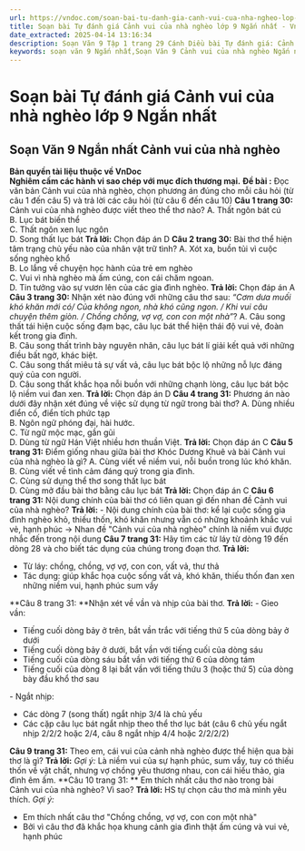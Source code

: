 ```yaml
---
url: https://vndoc.com/soan-bai-tu-danh-gia-canh-vui-cua-nha-ngheo-lop-9-ngan-nhat-320130
title: Soạn bài Tự đánh giá Cảnh vui của nhà nghèo lớp 9 Ngắn nhất - VnDoc.com
date_extracted: 2025-04-14 13:16:34
description: Soạn Văn 9 Tập 1 trang 29 Cánh Diều bài Tự đánh giá: Cảnh vui của nhà nghèo - Ngắn nhất gồm phần trả lời chi tiết, đầy đủ, bám sát các câu hỏi, yêu cầu trong SGK (chỉ có trên VnDoc). Mời các bạn tham khảo.
keywords: soạn văn 9 Ngắn nhất,Soạn Văn 9 Cảnh vui của nhà nghèo Ngắn nhất,Cảnh vui của nhà nghèo lớp 9,Soạn bài Tự đánh giá Cảnh vui của nhà nghèo Ngắn nhất,Tự đánh giá Cảnh vui của nhà nghèo lớp 9 Cánh Diều,soạn văn 9 Tập 1 trang 29 Cánh Diều Ngắn nhất,Cảnh vui của nhà nghèo lớp 9 Cánh Diều,Cảnh vui của nhà nghèo trang 29 lớp 9,văn 9,ngữ văn 9,soạn văn 9 Cánh Diều Ngắn nhất,soạn văn 9 tập 1,giải văn 9,soạn ngữ văn 9,giải ngữ văn 9,giải sgk ngữ văn 9
---
```


# Soạn bài Tự đánh giá Cảnh vui của nhà nghèo lớp 9 Ngắn nhất
## **Soạn Văn 9 Ngắn nhất Cảnh vui của nhà nghèo**
**Bản quyền tài liệu thuộc về VnDoc**  
**Nghiêm cấm các hành vi sao chép với mục đích thương mại.**
**Đề bài :** Đọc văn bản Cảnh vui của nhà nghèo, chọn phương án đúng cho mỗi câu hỏi \(từ câu 1 đến câu 5\) và trả lời các câu hỏi \(từ câu 6 đến câu 10\)
**Câu 1 trang 30:** Cảnh vui của nhà nghèo được viết theo thể thơ nào?
A. Thất ngôn bát cú  
B. Lục bát biến thể  
C. Thất ngôn xen lục ngôn  
D. Song thất lục bát
**Trả lời:**
Chọn đáp án D
**Câu 2 trang 30:** Bài thơ thể hiện tâm trạng chủ yếu nào của nhân vật trữ tình?
A. Xót xa, buồn tủi vì cuộc sống nghèo khổ  
B. Lo lắng về chuyện học hành của trẻ em nghèo  
C. Vui vì nhà nghèo mà ấm cúng, con cái chăm ngoan.  
D. Tin tưởng vào sự vươn lên của các gia đình nghèo.
**Trả lời:**
Chọn đáp án A
**Câu 3 trang 30:** Nhận xét nào đúng với những câu thơ sau: _“Cơm dưa muối khó khăn mới có/ Của không ngon, nhà khó cũng ngon. / Khi vui câu chuyện thêm giòn. / Chồng chồng, vợ vợ, con con một nhà”_?
A. Câu song thất tái hiện cuộc sống đạm bạc, câu lục bát thể hiện thái độ vui vẻ, đoàn kết trong gia đình.  
B. Câu song thất trình bày nguyên nhân, câu lục bát lí giải kết quả với những điều bất ngờ, khác biệt.  
C. Câu song thất miêu tả sự vất vả, câu lục bát bộc lộ những nỗ lực đáng quý của con người.  
D. Câu song thất khắc họa nỗi buồn với những chạnh lòng, câu lục bát bộc lộ niềm vui đan xen.
**Trả lời:**
Chọn đáp án D
**Câu 4 trang 31:** Phương án nào dưới đây nhận xét đúng về việc sử dụng từ ngữ trong bài thơ?
A. Dùng nhiều điển cố, điển tích phức tạp  
B. Ngôn ngữ phóng đại, hài hước.  
C. Từ ngữ mộc mạc, gần gũi  
D. Dùng từ ngữ Hán Việt nhiều hơn thuần Việt.
**Trả lời:**
Chọn đáp án C
**Câu 5 trang 31:** Điểm giống nhau giữa bài thơ Khóc Dương Khuê và bài Cảnh vui của nhà nghèo là gì?
A. Cùng viết về niềm vui, nỗi buồn trong lúc khó khăn.  
B. Cùng viết về tình cảm đáng quý trong gia đình.  
C. Cùng sử dụng thể thơ song thất lục bát  
D. Cùng mở đầu bài thơ bằng câu lục bát
**Trả lời:**
Chọn đáp án C
**Câu 6 trang 31:** Nội dung chính của bài thơ có liên quan gì đến nhan đề Cảnh vui của nhà nghèo?
**Trả lời:**
\- Nội dung chính của bài thơ: kể lại cuộc sống gia đình nghèo khỏ, thiếu thốn, khó khăn nhưng vẫn có những khoảnh khắc vui vẻ, hạnh phúc
→ Nhan đề "Cảnh vui của nhà nghèo" chính là niềm vui được nhắc đến trong nội dung
**Câu 7 trang 31:** Hãy tìm các từ láy từ dòng 19 đến dòng 28 và cho biết tác dụng của chúng trong đoạn thơ.
**Trả lời:**
  * Từ láy: chồng, chồng, vợ vợ, con con, vất vả, thư thả
  * Tác dụng: giúp khắc họa cuộc sống vất vả, khó khăn, thiếu thốn đan xen những niềm vui, hạnh phúc sum vầy

**Câu 8 trang 31: **Nhận xét về vần và nhịp của bài thơ.
**Trả lời:**
\- Gieo vần:
  * Tiếng cuối dòng bảy ở trên, bắt vần trắc với tiếng thứ 5 của dòng bảy ở dưới
  * Tiếng cuối dòng bảy ở dưới, bắt vần với tiếng cuối của dòng sáu
  * Tiếng cuối của dòng sáu bắt vần với tiếng thứ 6 của dòng tám
  * Tiếng cuối của dòng 8 lại bắt vần với tiếng thứu 3 \(hoặc thứ 5\) của dòng bày đầu khổ thơ sau

\- Ngắt nhịp:
  * Các dòng 7 \(song thất\) ngắt nhịp 3/4 là chủ yếu
  * Các cặp câu lục bát ngắt nhịp theo thể thơ lục bát \(câu 6 chủ yếu ngắt nhịp 2/2/2 hoặc 2/4, câu 8 ngắt nhịp 4/4 hoặc 2/2/2/2\)

**Câu 9 trang 31:** Theo em, cái vui của cảnh nhà nghèo được thể hiện qua bài thơ là gì?
**Trả lời:**
_Gợi ý:_
Là niềm vui của sự hạnh phúc, sum vầy, tuy có thiếu thốn về vật chất, nhưng vợ chồng yêu thương nhau, con cái hiếu thảo, gia đình êm ấm.
**Câu 10 trang 31: ** Em thích nhất câu thơ nào trong bài Cảnh vui của nhà nghèo? Vì sao?
**Trả lời:**
HS tự chọn câu thơ mà mình yêu thích.
_Gợi ý:_
  * Em thích nhất câu thơ "Chồng chồng, vợ vợ, con con một nhà"
  * Bởi vì câu thơ đã khắc họa khung cảnh gia đình thật ấm cúng và vui vẻ, hạnh phúc

